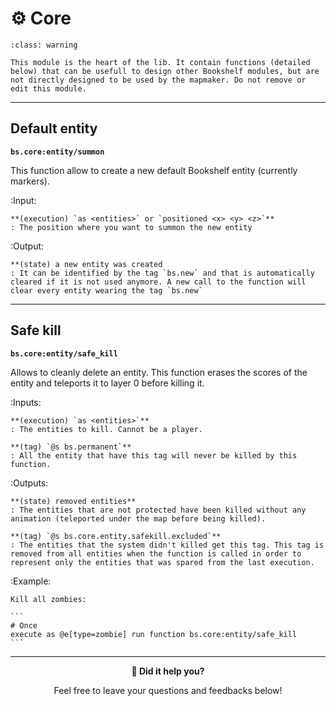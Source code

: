 # ⚙️ Core

```{admonition} Be careful!
:class: warning

This module is the heart of the lib. It contain functions (detailed below) that can be usefull to design other Bookshelf modules, but are not directly designed to be used by the mapmaker. Do not remove or edit this module.
```

---

## Default entity

**`bs.core:entity/summon`**

This function allow to create a new default Bookshelf entity (currently markers).

:Input:

    **(execution) `as <entities>` or `positioned <x> <y> <z>`**
    : The position where you want to summon the new entity

:Output:

    **(state) a new entity was created
    : It can be identified by the tag `bs.new` and that is automatically cleared if it is not used anymore. A new call to the function will clear every entity wearing the tag `bs.new`

---

## Safe kill

**`bs.core:entity/safe_kill`**

Allows to cleanly delete an entity. This function erases the scores of the entity and teleports it to layer 0 before killing it.

:Inputs:

    **(execution) `as <entities>`**
    : The entities to kill. Cannot be a player.

    **(tag) `@s bs.permanent`**
    : All the entity that have this tag will never be killed by this function.

:Outputs:

    **(state) removed entities**
    : The entities that are not protected have been killed without any animation (teleported under the map before being killed).

    **(tag) `@s bs.core.entity.safekill.excluded`**
    : The entities that the system didn't killed get this tag. This tag is removed from all entities when the function is called in order to represent only the entities that was spared from the last execution.

:Example:

    Kill all zombies:

    ```
    # Once
    execute as @e[type=zombie] run function bs.core:entity/safe_kill
    ```

---

<div align=center>

**💬 Did it help you?**

Feel free to leave your questions and feedbacks below!

</div>

<script src="https://giscus.app/client.js"
        data-repo="Gunivers/Glibs"
        data-repo-id="R_kgDOHQjqYg"
        data-category="Documentation"
        data-category-id="DIC_kwDOHQjqYs4CUQpy"
        data-mapping="title"
        data-strict="0"
        data-reactions-enabled="1"
        data-emit-metadata="0"
        data-input-position="bottom"
        data-theme="light"
        data-lang="fr"
        data-loading="lazy"
        crossorigin="anonymous"
        async>
</script>